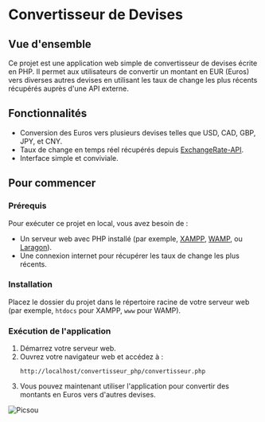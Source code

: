 # Convertisseur de Devises

## Vue d'ensemble

Ce projet est une application web simple de convertisseur de devises écrite en PHP. Il permet aux utilisateurs de convertir un montant en EUR (Euros) vers diverses autres devises en utilisant les taux de change les plus récents récupérés auprès d'une API externe.

## Fonctionnalités

- Conversion des Euros vers plusieurs devises telles que USD, CAD, GBP, JPY, et CNY.
- Taux de change en temps réel récupérés depuis [ExchangeRate-API](https://www.exchangerate-api.com).
- Interface simple et conviviale.

## Pour commencer

### Prérequis

Pour exécuter ce projet en local, vous avez besoin de :

- Un serveur web avec PHP installé (par exemple, [XAMPP](https://www.apachefriends.org/index.html), [WAMP](http://www.wampserver.com/en/), ou [Laragon](https://laragon.org/)).
- Une connexion internet pour récupérer les taux de change les plus récents.

### Installation

Placez le dossier du projet dans le répertoire racine de votre serveur web (par exemple, `htdocs` pour XAMPP, `www` pour WAMP).

### Exécution de l'application

1. Démarrez votre serveur web.
2. Ouvrez votre navigateur web et accédez à :
    ```
    http://localhost/convertisseur_php/convertisseur.php
    ```
3. Vous pouvez maintenant utiliser l'application pour convertir des montants en Euros vers d'autres devises.

![Picsou](https://www.webbax.ch/wp-content/uploads/2021/09/5.gif)
